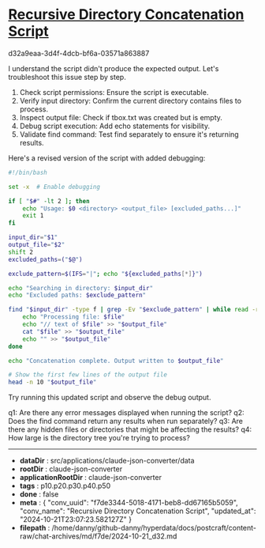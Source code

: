 # [Recursive Directory Concatenation Script](https://claude.ai/chat/f7de3344-5018-4171-beb8-dd67165b5059)

d32a9eaa-3d4f-4dcb-bf6a-03571a863887

 I understand the script didn't produce the expected output. Let's troubleshoot this issue step by step.

1. Check script permissions: Ensure the script is executable.
2. Verify input directory: Confirm the current directory contains files to process.
3. Inspect output file: Check if tbox.txt was created but is empty.
4. Debug script execution: Add echo statements for visibility.
5. Validate find command: Test find separately to ensure it's returning results.

Here's a revised version of the script with added debugging:

```bash
#!/bin/bash

set -x  # Enable debugging

if [ "$#" -lt 2 ]; then
    echo "Usage: $0 <directory> <output_file> [excluded_paths...]"
    exit 1
fi

input_dir="$1"
output_file="$2"
shift 2
excluded_paths=("$@")

exclude_pattern=$(IFS="|"; echo "${excluded_paths[*]}")

echo "Searching in directory: $input_dir"
echo "Excluded paths: $exclude_pattern"

find "$input_dir" -type f | grep -Ev "$exclude_pattern" | while read -r file; do
    echo "Processing file: $file"
    echo "// text of $file" >> "$output_file"
    cat "$file" >> "$output_file"
    echo "" >> "$output_file"
done

echo "Concatenation complete. Output written to $output_file"

# Show the first few lines of the output file
head -n 10 "$output_file"
```

Try running this updated script and observe the debug output.

q1: Are there any error messages displayed when running the script?
q2: Does the find command return any results when run separately?
q3: Are there any hidden files or directories that might be affecting the results?
q4: How large is the directory tree you're trying to process?

---

* **dataDir** : src/applications/claude-json-converter/data
* **rootDir** : claude-json-converter
* **applicationRootDir** : claude-json-converter
* **tags** : p10.p20.p30.p40.p50
* **done** : false
* **meta** : {
  "conv_uuid": "f7de3344-5018-4171-beb8-dd67165b5059",
  "conv_name": "Recursive Directory Concatenation Script",
  "updated_at": "2024-10-21T23:07:23.582127Z"
}
* **filepath** : /home/danny/github-danny/hyperdata/docs/postcraft/content-raw/chat-archives/md/f7de/2024-10-21_d32.md